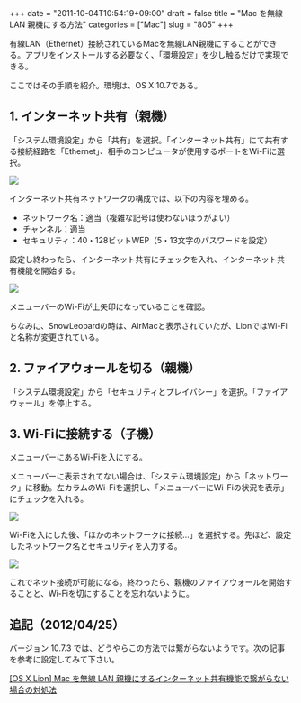 +++
date = "2011-10-04T10:54:19+09:00"
draft = false
title = "Mac を無線 LAN 親機にする方法"
categories = ["Mac"]
slug = "805"
+++

有線LAN（Ethernet）接続されているMacを無線LAN親機にすることができる。アプリをインストールする必要なく、「環境設定」を少し触るだけで実現できる。

ここではその手順を紹介。環境は、OS X 10.7である。

## 1. インターネット共有（親機）

「システム環境設定」から「共有」を選択。「インターネット共有」にて共有する接続経路を「Ethernet」、相手のコンピュータが使用するポートをWi-Fiに選択。

![](/images/2011/10/0805_1.jpg)

インターネット共有ネットワークの構成では、以下の内容を埋める。

* ネットワーク名：適当（複雑な記号は使わないほうがよい）
* チャンネル：適当
* セキュリティ：40・128ビットWEP（5・13文字のパスワードを設定）

設定し終わったら、インターネット共有にチェックを入れ、インターネット共有機能を開始する。

![](/images/2011/10/0805_2.jpg)

メニューバーのWi-Fiが上矢印になっていることを確認。

ちなみに、SnowLeopardの時は、AirMacと表示されていたが、LionではWi-Fiと名称が変更されている。

## 2. ファイアウォールを切る（親機）

「システム環境設定」から「セキュリティとプレイバシー」を選択。「ファイアウォール」を停止する。

## 3. Wi-Fiに接続する（子機）

メニューバーにあるWi-Fiを入にする。

メニューバーに表示されてない場合は、「システム環境設定」から「ネットワーク」に移動。左カラムのWi-Fiを選択し、「メニューバーにWi-Fiの状況を表示」にチェックを入れる。

![](/images/2011/10/0805_3.png)

Wi-Fiを入にした後、「ほかのネットワークに接続...」を選択する。先ほど、設定したネットワーク名とセキュリティを入力する。

![](/images/2011/10/0805_4.png)

これでネット接続が可能になる。終わったら、親機のファイアウォールを開始することと、Wi-Fiを切にすることを忘れないように。

## 追記（2012/04/25）

バージョン 10.7.3 では、どうやらこの方法では繋がらないようです。次の記事を参考に設定してみて下さい。

[[OS X Lion] Mac を無線 LAN 親機にするインターネット共有機能で繋がらない場合の対処法](http://rakuishi.com/mac/3516/)
